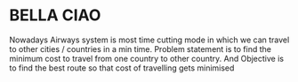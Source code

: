 # BELLA CIAO
 Nowadays Airways system is most time cutting mode in  which we can travel to other cities / countries in a min time.  Problem statement is to find the minimum cost to travel  from one country to other country. And Objective is to  find the best route so that cost of travelling gets  minimised
